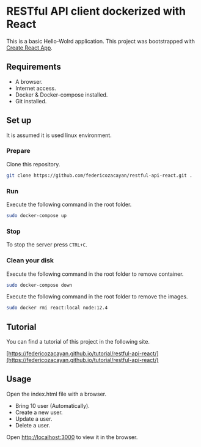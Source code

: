 # RESTful API client dockerized with React

This is a basic Hello-Wolrd application.
This project was bootstrapped with [Create React App](https://github.com/facebook/create-react-app).

## Requirements

- A browser.
- Internet access.
- Docker & Docker-compose installed.
- Git installed.


## Set up

It is assumed it is used linux environment.

### Prepare

Clone this repository.

```bash
git clone https://github.com/federicozacayan/restful-api-react.git .
```
### Run

Execute the following command in the root folder.
```bash
sudo docker-compose up
```

### Stop

To stop the server press `CTRL+C`.

### Clean your disk

Execute the following command in the root folder to remove container.
```bash
sudo docker-compose down
```
Execute the following command in the root folder to remove the images.
```bash
sudo docker rmi react:local node:12.4
```



## Tutorial

You can find a tutorial of this project in the following site.

[https://federicozacayan.github.io/tutorial/restful-api-react/](https://federicozacayan.github.io/tutorial/restful-api-react/)

## Usage

Open the index.html file with a browser.

- Bring 10 user (Automatically).
- Create a new user.
- Update a user.
- Delete a user.

Open [http://localhost:3000](http://localhost:3000) to view it in the browser.
